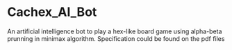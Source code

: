# Cachex_AI_Bot
An artificial intelligence bot to play a hex-like board game using alpha-beta prunning in minimax algorithm. Specification could be found on the pdf files
